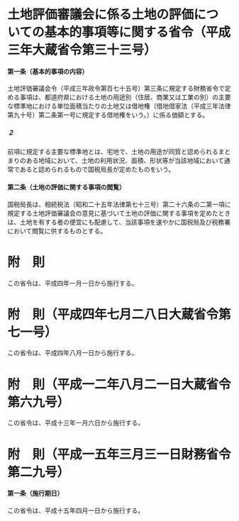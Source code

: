 # 土地評価審議会に係る土地の評価についての基本的事項等に関する省令（平成三年大蔵省令第三十三号）
#### 第一条（基本的事項の内容）
土地評価審議会令（平成三年政令第百七十五号）第三条に規定する財務省令で定める事項は、都道府県における土地の用途別（住居、商業又は工業の別）の主要な標準地における単位面積当たりの土地又は借地権（借地借家法（平成三年法律第九十号）第二条第一号に規定する借地権をいう。）に係る価額とする。
##### ２
前項に規定する主要な標準地とは、宅地で、土地の用途が同質と認められるまとまりのある地域において、土地の利用状況、面積、形状等が当該地域において通常であると認められるもので国税局長が定めたものをいう。
#### 第二条（土地の評価に関する事項の閲覧）
国税局長は、相続税法（昭和二十五年法律第七十三号）第二十六条の二第一項に規定する土地評価審議会の意見に基づいて土地の評価に関する事項を定めたときは、土地を有する者の便宜にも配慮して、当該事項を速やかに国税局及び税務署において閲覧に供するものとする。
# 附　則
この省令は、平成四年一月一日から施行する。
# 附　則（平成四年七月二八日大蔵省令第七一号）
この省令は、平成四年八月一日から施行する。
# 附　則（平成一二年八月二一日大蔵省令第六九号）
この省令は、平成十三年一月六日から施行する。
# 附　則（平成一五年三月三一日財務省令第二九号）
#### 第一条（施行期日）
この省令は、平成十五年四月一日から施行する。
